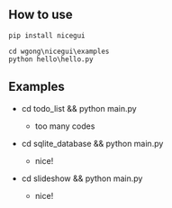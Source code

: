 ## How to use

```
pip install nicegui
```

```
cd wgong\nicegui\examples
python hello\hello.py
```

## Examples

- cd todo_list && python main.py
    - too many codes

- cd sqlite_database && python main.py
    - nice!

- cd slideshow && python main.py
    - nice!